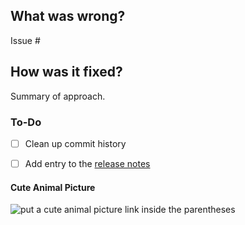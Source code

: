 ## What was wrong?

Issue #

## How was it fixed?

Summary of approach.

### To-Do

[//]: # "Stay ahead of things, add list items here!"

- [ ] Clean up commit history

[//]: # "For important changes that should go into the release notes please add a newsfragment file as explained here: https://github.com/ethereum/wan-account/blob/master/newsfragments/README.md"
[//]: # "See: https://wan-account.readthedocs.io/en/latest/contributing.html#pull-requests"

- [ ] Add entry to the [release notes](https://github.com/ethereum/wan-account/blob/master/newsfragments/README.md)

#### Cute Animal Picture

![put a cute animal picture link inside the parentheses]()
